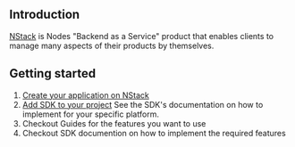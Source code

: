 ## Introduction
[NStack](https://nstack.io/) is Nodes "Backend as a Service" product that enables clients to manage many aspects of their products by themselves.

## Getting started

1. [Create your application on NStack](/documentation/docs/guides/getting-started.html)
2. [Add SDK to your project](documentation/docs/sdks.html) See the SDK's documentation on how to implement for your specific platform.
3. Checkout Guides for the features you want to use
4. Checkout SDK documention on how to implement the required features
